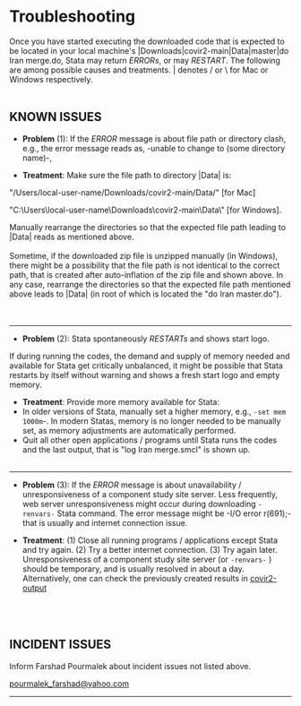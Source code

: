 # Troubleshooting


Once you have started executing the downloaded code that is expected to be located in your local machine's |Downloads|covir2-main|Data|master|do Iran merge.do, Stata may return *ERRORs*, or may *RESTART*. The following are among possible causes and treatments. | denotes / or \ for Mac or Windows respectively. 
<br/><br/>

## KNOWN ISSUES


* **Problem** (1): If the *ERROR* message is about file path or directory clash, e.g., the error message reads as, -unable to change to (some directory name)-, 

* **Treatment**: Make sure the file path to directory |Data| is: 

"/Users/local-user-name/Downloads/covir2-main/Data/" [for Mac]

"C:\Users\local-user-name\Downloads\covir2-main\Data\\" [for Windows].

Manually rearrange the directories so that the expected file path leading to |Data| reads as mentioned above. 
<br/><br/>
Sometime, if the downloaded zip file is unzipped manually (in Windows), there might be a possibility that the file path is not identical to the correct path, that is created after auto-inflation of the zip file and shown above. In any case, rearrange the directories so that the expected file path mentioned above leads to |Data| (in root of which is located the "do Iran master.do").   
<br/><br/>

********************************************************************************************************************************************
* **Problem** (2): Stata spontaneously *RESTARTs* and shows start logo. 

If during running the codes, the demand and supply of memory needed and available for Stata get critically unbalanced, it might be possible that Stata restarts by itself without warning and shows a fresh start logo and empty memory. 
- **Treatment**: Provide more memory available for Stata:
- In older versions of Stata, manually set a higher memory, e.g., `-set mem 1000m`-. In modern Statas, memory is no longer needed to be manually set, as memory adjustments are automatically performed.
- Quit all other open applications / programs until Stata runs the codes and the last output, that is "log Iran merge.smcl" is shown up. 
<br/><br/>
********************************************************************************************************************************************
* **Problem** (3): If the *ERROR* message is about unavailability / unresponsiveness of a component study site server. Less frequently, web server unresponsiveness might occur during downloading `-renvars-` Stata command. The error message might be -I/O error r(691);- that is usually and internet connection issue.

* **Treatment**: (1) Close all running programs / applications except Stata and try again. (2) Try a better internet connection. (3) Try again later. 
Unresponsiveness of a component study site server (or `-renvars-` ) should be temporary, and is usually resolved in about a day. Alternatively, one can check the previously created results in [covir2-output](https://github.com/pourmalek/covir2-output) 
<br/><br/>
<br/><br/>


## INCIDENT ISSUES


Inform Farshad Pourmalek about incident issues not listed above. 

pourmalek_farshad@yahoo.com

********************************************************************************************************************************************


